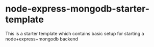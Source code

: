 # node-express-mongodb-starter-template
This is a starter template which contains basic setup for starting a node+express+mongodb backend
